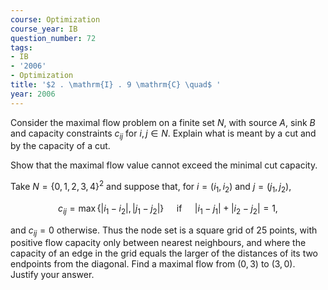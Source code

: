 ```yaml
---
course: Optimization
course_year: IB
question_number: 72
tags:
- IB
- '2006'
- Optimization
title: '$2 . \mathrm{I} . 9 \mathrm{C} \quad$ '
year: 2006
---
```



Consider the maximal flow problem on a finite set $N$, with source $A$, sink $B$ and capacity constraints $c_{i j}$ for $i, j \in N$. Explain what is meant by a cut and by the capacity of a cut.

Show that the maximal flow value cannot exceed the minimal cut capacity.

Take $N=\{0,1,2,3,4\}^{2}$ and suppose that, for $i=\left(i_{1}, i_{2}\right)$ and $j=\left(j_{1}, j_{2}\right)$,

$$c_{i j}=\max \left\{\left|i_{1}-i_{2}\right|,\left|j_{1}-j_{2}\right|\right\} \quad \text { if } \quad\left|i_{1}-j_{1}\right|+\left|i_{2}-j_{2}\right|=1,$$

and $c_{i j}=0$ otherwise. Thus the node set is a square grid of 25 points, with positive flow capacity only between nearest neighbours, and where the capacity of an edge in the grid equals the larger of the distances of its two endpoints from the diagonal. Find a maximal flow from $(0,3)$ to $(3,0)$. Justify your answer.